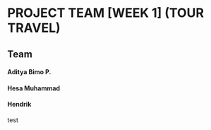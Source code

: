 # PROJECT TEAM [WEEK 1] (TOUR TRAVEL)


## Team
#### Aditya Bimo P.
#### Hesa Muhammad
#### Hendrik

test

